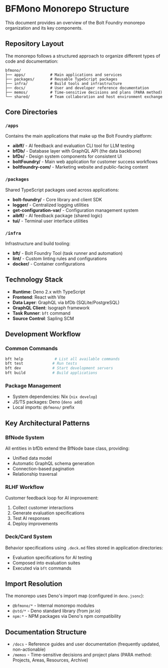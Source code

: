 # BFMono Monorepo Structure

This document provides an overview of the Bolt Foundry monorepo organization and
its key components.

## Repository Layout

The monorepo follows a structured approach to organize different types of code
and documentation:

```
bfmono/
├── apps/           # Main applications and services
├── packages/       # Reusable TypeScript packages
├── infra/          # Build tools and infrastructure
├── docs/           # User and developer reference documentation
├── memos/          # Time-sensitive decisions and plans (PARA method)
└── shared/         # Team collaboration and host environment exchange
```

## Core Directories

### `/apps`

Contains the main applications that make up the Bolt Foundry platform:

- **aibff/** - AI feedback and evaluation CLI tool for LLM testing
- **bfDb/** - Database layer with GraphQL API (the data backbone)
- **bfDs/** - Design system components for consistent UI
- **boltFoundry/** - Main web application for customer success workflows
- **boltfoundry-com/** - Marketing website and public-facing content

### `/packages`

Shared TypeScript packages used across applications:

- **bolt-foundry/** - Core library and client SDK
- **logger/** - Centralized logging utilities
- **get-configuration-var/** - Configuration management system
- **aibff/** - AI feedback package (shared logic)
- **tui/** - Terminal user interface utilities

### `/infra`

Infrastructure and build tooling:

- **bft/** - Bolt Foundry Tool (task runner and automation)
- **lint/** - Custom linting rules and configurations
- **docker/** - Container configurations

## Technology Stack

- **Runtime**: Deno 2.x with TypeScript
- **Frontend**: React with Vite
- **Data Layer**: GraphQL via bfDb (SQLite/PostgreSQL)
- **GraphQL Client**: Isograph framework
- **Task Runner**: `bft` command
- **Source Control**: Sapling SCM

## Development Workflow

### Common Commands

```bash
bft help              # List all available commands
bft test             # Run tests
bft dev              # Start development servers
bft build            # Build applications
```

### Package Management

- System dependencies: Nix (`nix develop`)
- JS/TS packages: Deno (`deno add`)
- Local imports: `@bfmono/` prefix

## Key Architectural Patterns

### BfNode System

All entities in bfDb extend the BfNode base class, providing:

- Unified data model
- Automatic GraphQL schema generation
- Connection-based pagination
- Relationship traversal

### RLHF Workflow

Customer feedback loop for AI improvement:

1. Collect customer interactions
2. Generate evaluation specifications
3. Test AI responses
4. Deploy improvements

### Deck/Card System

Behavior specifications using `.deck.md` files stored in application
directories:

- Evaluation specifications for AI testing
- Composed into evaluation suites
- Executed via `bft` commands

## Import Resolution

The monorepo uses Deno's import map (configured in `deno.jsonc`):

- `@bfmono/*` - Internal monorepo modules
- `@std/*` - Deno standard library (from jsr.io)
- `npm:*` - NPM packages via Deno's npm compatibility

## Documentation Structure

- `/docs` - Reference guides and user documentation (frequently updated,
  non-actionable)
- `/memos` - Time-sensitive decisions and project plans (PARA method: Projects,
  Areas, Resources, Archive)
